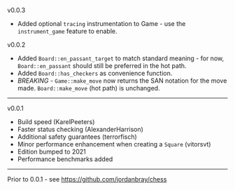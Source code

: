 v0.0.3
 - Added optional `tracing` instrumentation to Game - use the `instrument_game` feature to enable.

v0.0.2
 - Added `Board::en_passant_target` to match standard meaning - for now, `Board::en_passant` should still be preferred in the hot path.
 - Added `Board::has_checkers` as convenience function.
 - *BREAKING* - `Game::make_move` now returns the SAN notation for the move made. `Board::make_move` (hot path) is unchanged.

---

v0.0.1
 - Build speed (KarelPeeters)
 - Faster status checking (AlexanderHarrison)
 - Additional safety guarantees (terrorfisch)
 - Minor performance enhancement when creating a `Square` (vitorsvt)
 - Edition bumped to 2021
 - Performance benchmarks added

---

Prior to 0.0.1 - see https://github.com/jordanbray/chess